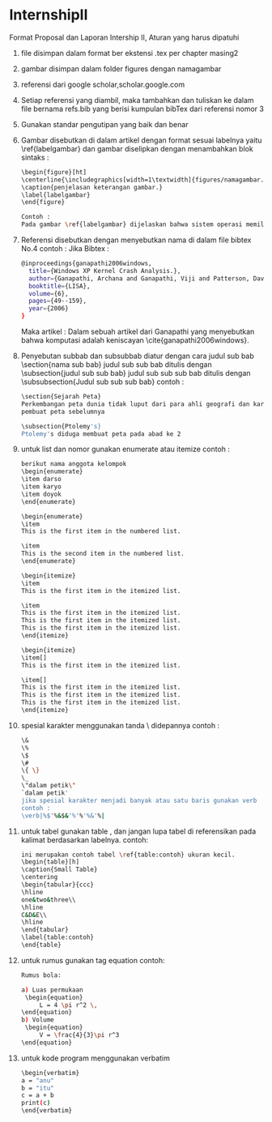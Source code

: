 # InternshipII
Format Proposal dan Laporan Intership II, Aturan yang harus dipatuhi

1. file disimpan dalam format ber ekstensi .tex per chapter masing2

2. gambar disimpan dalam folder figures dengan namagambar

3. referensi dari google scholar,scholar.google.com

4. Setiap referensi yang diambil, maka tambahkan dan tuliskan ke dalam 
	file bernama refs.bib
   yang berisi kumpulan bibTex dari referensi nomor 3

5. Gunakan standar pengutipan yang baik dan benar

6. Gambar disebutkan di dalam artikel dengan format sesuai labelnya yaitu \ref{labelgambar}
   dan gambar diselipkan dengan menambahkan blok sintaks :
	```sh
	\begin{figure}[ht]
	\centerline{\includegraphics[width=1\textwidth]{figures/namagambar.JPG}}
	\caption{penjelasan keterangan gambar.}
	\label{labelgambar}
	\end{figure}
	
	Contoh :
	Pada gambar \ref{labelgambar} dijelaskan bahwa sistem operasi memiliki 3 versi.
	```
7. Referensi disebutkan dengan menyebutkan nama di dalam file bibtex No.4 
   contoh :
	Jika Bibtex :
	```sh
	@inproceedings{ganapathi2006windows,
	  title={Windows XP Kernel Crash Analysis.},
	  author={Ganapathi, Archana and Ganapathi, Viji and Patterson, David A},
	  booktitle={LISA},
	  volume={6},
	  pages={49--159},
	  year={2006}
	}
	```
	Maka artikel :
	Dalam sebuah artikel dari Ganapathi yang menyebutkan bahwa komputasi 
	adalah keniscayan \cite{ganapathi2006windows}.
	
	
8. Penyebutan subbab dan subsubbab diatur dengan cara 
	judul sub bab \section{nama sub bab}
	judul sub sub bab ditulis dengan \subsection{judul sub sub bab}
	judul sub sub sub bab ditulis dengan \subsubsection{Judul sub sub sub bab}
	contoh :
	```sh
	\section{Sejarah Peta}
	Perkembangan peta dunia tidak luput dari para ahli geografi dan kartografi. Peta dunia yang populer pada saat ini merupkan kontribusi dari para 
	pembuat peta sebelumnya

	\subsection{Ptolemy's}
	Ptolemy's diduga membuat peta pada abad ke 2
	```	

9. untuk list dan nomor gunakan enumerate atau itemize
	contoh :
	```sh
	berikut nama anggota kelompok
	\begin{enumerate}
	\item darso
	\item karyo
	\item doyok
	\end{enumerate}
	
	\begin{enumerate}
	\item
	This is the first item in the numbered list.

	\item
	This is the second item in the numbered list.
	\end{enumerate}

	\begin{itemize}
	\item
	This is the first item in the itemized list.

	\item
	This is the first item in the itemized list.
	This is the first item in the itemized list.
	This is the first item in the itemized list.
	\end{itemize}

	\begin{itemize}
	\item[]
	This is the first item in the itemized list.

	\item[]
	This is the first item in the itemized list.
	This is the first item in the itemized list.
	This is the first item in the itemized list.
	\end{itemize}
	```
10. spesial karakter menggunakan tanda \ didepannya
	contoh :
	```sh
	\& 
	\% 
	\$ 
	\#  
	\{ \}
	\_
	\"dalam petik\"
	`dalam petik'
	jika spesial karakter menjadi banyak atau satu baris gunakan verb
	contoh :
	\verb|%$'%&$&'%'%'%&'%|
	```
	
11. untuk tabel gunakan table , dan jangan lupa tabel di referensikan pada kalimat berdasarkan labelnya.
contoh:
	```sh
	ini merupakan contoh tabel \ref{table:contoh} ukuran kecil.
	\begin{table}[h]
	\caption{Small Table}
	\centering
	\begin{tabular}{ccc}
	\hline
	one&two&three\\
	\hline
	C&D&E\\
	\hline
	\end{tabular}
	\label{table:contoh}
	\end{table}
	```

12. untuk rumus gunakan tag equation
	contoh:
	```sh
	Rumus bola:

	a) Luas permukaan
	 \begin{equation}
	     L = 4 \pi r^2 \,
	\end{equation}
	b) Volume
	 \begin{equation}
	     V = \frac{4}{3}\pi r^3
	\end{equation}
	```
13. untuk kode program menggunakan verbatim
	```sh
	\begin{verbatim}
	a = "anu"
	b = "itu"
	c = a + b
	print(c) 
	\end{verbatim}
	```
